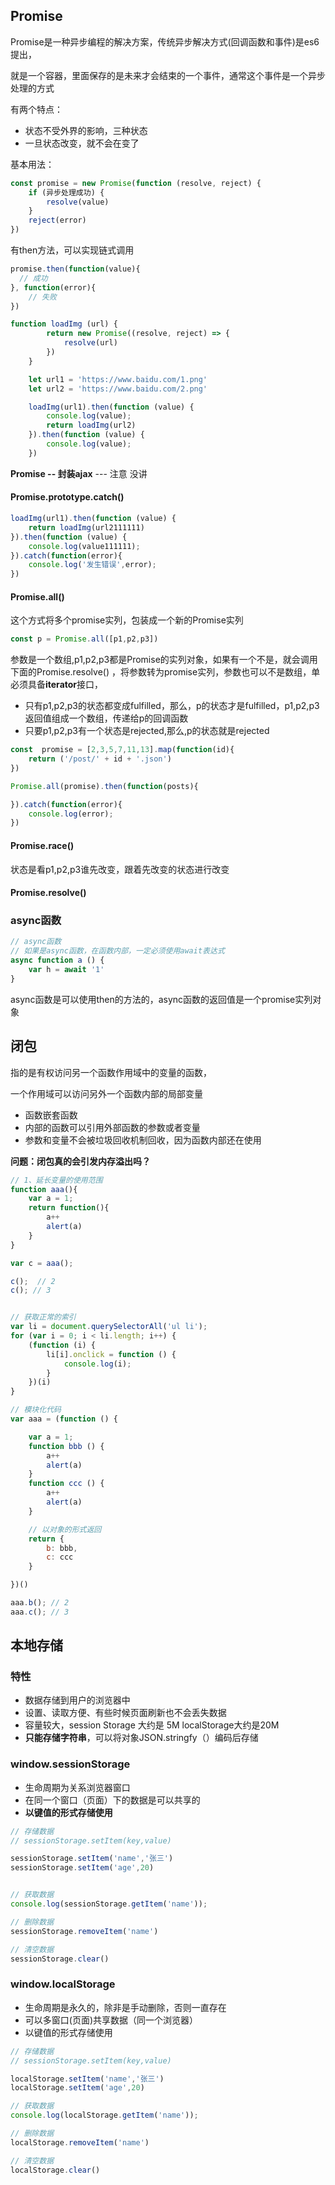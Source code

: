 ## Promise

Promise是一种异步编程的解决方案，传统异步解决方式(回调函数和事件)是es6提出，

就是一个容器，里面保存的是未来才会结束的一个事件，通常这个事件是一个异步处理的方式



有两个特点： 

- 状态不受外界的影响，三种状态 
- 一旦状态改变，就不会在变了  

基本用法：

````js
const promise = new Promise(function (resolve, reject) {
    if (异步处理成功) {
        resolve(value)
    }
    reject(error)
})
````

有then方法，可以实现链式调用

````js
promise.then(function(value){
  // 成功  
}, function(error){
    // 失败
})
````

```js
function loadImg (url) {
        return new Promise((resolve, reject) => {
            resolve(url)
        })
    }

    let url1 = 'https://www.baidu.com/1.png'
    let url2 = 'https://www.baidu.com/2.png'

    loadImg(url1).then(function (value) {
        console.log(value);
        return loadImg(url2)
    }).then(function (value) {
        console.log(value);
    })
```

**Promise -- 封装ajax**   --- 注意  没讲  

#### Promise.prototype.catch() 

````js
loadImg(url1).then(function (value) {
    return loadImg(url2111111)
}).then(function (value) {
    console.log(value111111);
}).catch(function(error){
    console.log('发生错误',error);
})
````

#### Promise.all()  

这个方式将多个promise实列，包装成一个新的Promise实列  

````js
const p = Promise.all([p1,p2,p3])
````

参数是一个数组,p1,p2,p3都是Promise的实列对象，如果有一个不是，就会调用下面的Promise.resolve()  ，将参数转为promise实列，参数也可以不是数组，单必须具备**iterator**接口，

- 只有p1,p2,p3的状态都变成fulfilled，那么，p的状态才是fulfilled，p1,p2,p3返回值组成一个数组，传递给p的回调函数  
- 只要p1,p2,p3有一个状态是rejected,那么,p的状态就是rejected

````js
const  promise = [2,3,5,7,11,13].map(function(id){
    return ('/post/' + id + '.json')
}) 

Promise.all(promise).then(function(posts){

}).catch(function(error){
    console.log(error);
})
````

#### Promise.race()

状态是看p1,p2,p3谁先改变，跟着先改变的状态进行改变  

#### Promise.resolve()  



### async函数 

````js
// async函数
// 如果是async函数，在函数内部，一定必须使用await表达式
async function a () {
    var h = await '1'
}
````

async函数是可以使用then的方法的，async函数的返回值是一个promise实列对象

## 闭包

指的是有权访问另一个函数作用域中的变量的函数，

一个作用域可以访问另外一个函数内部的局部变量

- 函数嵌套函数 
- 内部的函数可以引用外部函数的参数或者变量 
- 参数和变量不会被垃圾回收机制回收，因为函数内部还在使用 

**问题：闭包真的会引发内存溢出吗？**

```js
// 1、延长变量的使用范围
function aaa(){
    var a = 1; 
    return function(){
        a++
        alert(a)
    }
}

var c = aaa(); 

c();  // 2 
c(); // 3


// 获取正常的索引
var li = document.querySelectorAll('ul li');
for (var i = 0; i < li.length; i++) {
    (function (i) {
        li[i].onclick = function () {
            console.log(i);
        }
    })(i)
}

// 模块化代码
var aaa = (function () {

    var a = 1;
    function bbb () {
        a++
        alert(a)
    }
    function ccc () {
        a++
        alert(a)
    }

    // 以对象的形式返回 
    return {
        b: bbb,
        c: ccc
    }

})()

aaa.b(); // 2
aaa.c(); // 3
```

## 本地存储

### 特性

- 数据存储到用户的浏览器中 
- 设置、读取方便、有些时候页面刷新也不会丢失数据  
- 容量较大，session Storage 大约是 5M  localStorage大约是20M  
- **只能存储字符串**，可以将对象JSON.stringfy（）编码后存储

### window.sessionStorage

- 生命周期为关系浏览器窗口  
- 在同一个窗口（页面）下的数据是可以共享的 
- **以键值的形式存储使用** 

````js
// 存储数据 
// sessionStorage.setItem(key,value)

sessionStorage.setItem('name','张三')
sessionStorage.setItem('age',20)


// 获取数据  
console.log(sessionStorage.getItem('name'));

// 删除数据
sessionStorage.removeItem('name')

// 清空数据
sessionStorage.clear()
````

### window.localStorage

- 生命周期是永久的，除非是手动删除，否则一直存在  
- 可以多窗口(页面)共享数据（同一个浏览器）
- 以键值的形式存储使用 

````js
// 存储数据 
// sessionStorage.setItem(key,value)

localStorage.setItem('name','张三')
localStorage.setItem('age',20)

// 获取数据  
console.log(localStorage.getItem('name'));

// 删除数据
localStorage.removeItem('name')

// 清空数据
localStorage.clear()
````













